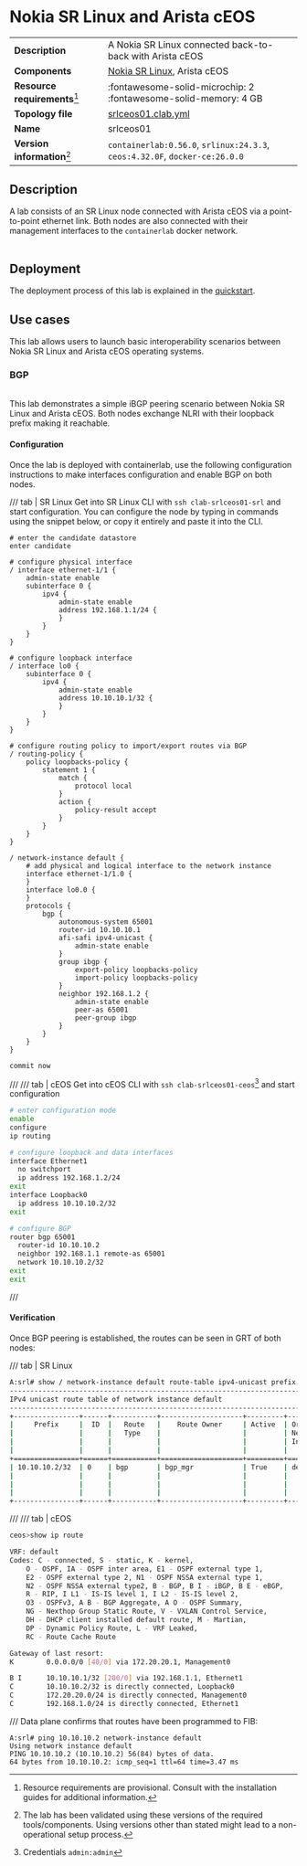 # Nokia SR Linux and Arista cEOS

|                               |                                                                             |
| ----------------------------- | --------------------------------------------------------------------------- |
| **Description**               | A Nokia SR Linux connected back-to-back with Arista cEOS                    |
| **Components**                | [Nokia SR Linux][srl], Arista cEOS                                          |
| **Resource requirements**[^1] | :fontawesome-solid-microchip: 2 <br/>:fontawesome-solid-memory: 4 GB        |
| **Topology file**             | [srlceos01.clab.yml][topofile]                                              |
| **Name**                      | srlceos01                                                                   |
| **Version information**[^2]   | `containerlab:0.56.0`, `srlinux:24.3.3`, `ceos:4.32.0F`, `docker-ce:26.0.0` |

## Description

A lab consists of an SR Linux node connected with Arista cEOS via a point-to-point ethernet link. Both nodes are also connected with their management interfaces to the `containerlab` docker network.

<div class='mxgraph' style='max-width:100%;border:1px solid transparent;margin:0 auto; display:block;' data-mxgraph='{"page":0,"zoom":1.5,"highlight":"#0000ff","nav":true,"resize":true,"edit":"_blank","url":"https://raw.githubusercontent.com/srl-labs/containerlab/diagrams/srlceos01.drawio"}'></div>

## Deployment

The deployment process of this lab is explained in the [quickstart](../quickstart.md#deploying-a-lab).

## Use cases

This lab allows users to launch basic interoperability scenarios between Nokia SR Linux and Arista cEOS operating systems.

### BGP

<div class="mxgraph" style="max-width:100%;border:1px solid transparent;margin:0 auto; display:block;" data-mxgraph="{&quot;page&quot;:1,&quot;zoom&quot;:1.5,&quot;highlight&quot;:&quot;#0000ff&quot;,&quot;nav&quot;:true,&quot;check-visible-state&quot;:true,&quot;resize&quot;:true,&quot;url&quot;:&quot;https://raw.githubusercontent.com/srl-labs/containerlab/diagrams/srlceos01.drawio&quot;}"></div>

This lab demonstrates a simple iBGP peering scenario between Nokia SR Linux and Arista cEOS. Both nodes exchange NLRI with their loopback prefix making it reachable.

#### Configuration

Once the lab is deployed with containerlab, use the following configuration instructions to make interfaces configuration and enable BGP on both nodes.

/// tab | SR Linux
Get into SR Linux CLI with `ssh clab-srlceos01-srl` and start configuration. You can configure the node by typing in commands using the snippet below, or copy it entirely and paste it into the CLI.

```{.srl .code-scroll-lg}
# enter the candidate datastore
enter candidate

# configure physical interface
/ interface ethernet-1/1 {
    admin-state enable
    subinterface 0 {
        ipv4 {
            admin-state enable
            address 192.168.1.1/24 {
            }
        }
    }
}

# configure loopback interface
/ interface lo0 {
    subinterface 0 {
        ipv4 {
            admin-state enable
            address 10.10.10.1/32 {
            }
        }
    }
}

# configure routing policy to import/export routes via BGP
/ routing-policy {
    policy loopbacks-policy {
        statement 1 {
            match {
                protocol local
            }
            action {
                policy-result accept
            }
        }
    }
}

/ network-instance default {
    # add physical and logical interface to the network instance
    interface ethernet-1/1.0 {
    }
    interface lo0.0 {
    }
    protocols {
        bgp {
            autonomous-system 65001
            router-id 10.10.10.1
            afi-safi ipv4-unicast {
                admin-state enable
            }
            group ibgp {
                export-policy loopbacks-policy
                import-policy loopbacks-policy
            }
            neighbor 192.168.1.2 {
                admin-state enable
                peer-as 65001
                peer-group ibgp
            }
        }
    }
}

commit now
```

///
/// tab | cEOS
Get into cEOS CLI with `ssh clab-srlceos01-ceos`[^3] and start configuration

```bash
# enter configuration mode
enable
configure
ip routing

# configure loopback and data interfaces
interface Ethernet1
  no switchport
  ip address 192.168.1.2/24
exit
interface Loopback0
  ip address 10.10.10.2/32
exit

# configure BGP
router bgp 65001
  router-id 10.10.10.2
  neighbor 192.168.1.1 remote-as 65001
  network 10.10.10.2/32
exit
exit
```

///

#### Verification

Once BGP peering is established, the routes can be seen in GRT of both nodes:

/// tab | SR Linux

```bash
A:srl# show / network-instance default route-table ipv4-unicast prefix 10.*2/32
--------------------------------------------------------------------------------------------------------------------------------------------------
IPv4 unicast route table of network instance default
--------------------------------------------------------------------------------------------------------------------------------------------------
+----------------+------+-----------+--------------------+---------+---------+--------+-----------+----------+----------+----------+-------------+
|     Prefix     |  ID  |   Route   |    Route Owner     | Active  | Origin  | Metric |   Pref    | Next-hop | Next-hop |  Backup  |   Backup    |
|                |      |   Type    |                    |         | Network |        |           |  (Type)  | Interfac | Next-hop |  Next-hop   |
|                |      |           |                    |         | Instanc |        |           |          |    e     |  (Type)  |  Interface  |
|                |      |           |                    |         |    e    |        |           |          |          |          |             |
+================+======+===========+====================+=========+=========+========+===========+==========+==========+==========+=============+
| 10.10.10.2/32  | 0    | bgp       | bgp_mgr            | True    | default | 0      | 170       | 192.168. | ethernet |          |             |
|                |      |           |                    |         |         |        |           | 1.0/24 ( | -1/1.0   |          |             |
|                |      |           |                    |         |         |        |           | indirect |          |          |             |
|                |      |           |                    |         |         |        |           | /local)  |          |          |             |
+----------------+------+-----------+--------------------+---------+---------+--------+-----------+----------+----------+----------+-------------+
```

///
/// tab | cEOS

```bash
ceos>show ip route

VRF: default
Codes: C - connected, S - static, K - kernel,
    O - OSPF, IA - OSPF inter area, E1 - OSPF external type 1,
    E2 - OSPF external type 2, N1 - OSPF NSSA external type 1,
    N2 - OSPF NSSA external type2, B - BGP, B I - iBGP, B E - eBGP,
    R - RIP, I L1 - IS-IS level 1, I L2 - IS-IS level 2,
    O3 - OSPFv3, A B - BGP Aggregate, A O - OSPF Summary,
    NG - Nexthop Group Static Route, V - VXLAN Control Service,
    DH - DHCP client installed default route, M - Martian,
    DP - Dynamic Policy Route, L - VRF Leaked,
    RC - Route Cache Route

Gateway of last resort:
K        0.0.0.0/0 [40/0] via 172.20.20.1, Management0

B I      10.10.10.1/32 [200/0] via 192.168.1.1, Ethernet1
C        10.10.10.2/32 is directly connected, Loopback0
C        172.20.20.0/24 is directly connected, Management0
C        192.168.1.0/24 is directly connected, Ethernet1
```

///
Data plane confirms that routes have been programmed to FIB:

```
A:srl# ping 10.10.10.2 network-instance default
Using network instance default
PING 10.10.10.2 (10.10.10.2) 56(84) bytes of data.
64 bytes from 10.10.10.2: icmp_seq=1 ttl=64 time=3.47 ms
```

[srl]: https://www.nokia.com/networks/products/service-router-linux-NOS/
[topofile]: https://github.com/srl-labs/containerlab/tree/main/lab-examples/srlceos01/srlceos01.clab.yml

[^1]: Resource requirements are provisional. Consult with the installation guides for additional information.
[^2]: The lab has been validated using these versions of the required tools/components. Using versions other than stated might lead to a non-operational setup process.
[^3]: Credentials `admin:admin`
<script type="text/javascript" src="https://viewer.diagrams.net/js/viewer-static.min.js" async></script>
